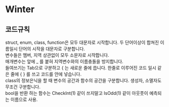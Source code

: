 # Winter


## 코드규칙
struct, enum, class, function은 모두 대문자로 시작합니다. 두 단어이상이 합쳐진 이름일시 단어의 시작을 대문자로 구분합니다. <br>
변수들은 멤버, 지역 상관없이 모두 소문자로 시작합니다. <br>
매개변수는 앞에  _ 를 붙혀 지역변수와의 이름충돌을 방지합니다. <br>
들여쓰기는 Tab으로 구분하고 { 는 새로운 줄에 씁니다. 한줄로 이루어진 코드 일시 같은 줄에 { } 를 쓰고 코드를 안에 넣습니다. <br>
class의 정보은닉을 할 때 변수의 공간과 함수의 공간을 구분합니다. 생성자, 소멸자도 무조건 구분합니다. <br>
bool을 반환 하는 함수는 CheckInt(1) 같이 쓰지말고 IsOdd(1) 같이 아웃풋이 예측되는 이름으로 사용. <br>
